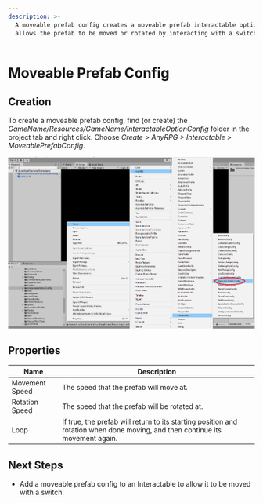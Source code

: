 ```yaml
---
description: >-
  A moveable prefab config creates a moveable prefab interactable option, which
  allows the prefab to be moved or rotated by interacting with a switch.
---
```


# Moveable Prefab Config

## Creation

To create a moveable prefab config, find (or create) the _GameName/Resources/GameName/InteractableOptionConfig_ folder in the project tab and right click.  Choose _Create > AnyRPG > Interactable > MoveablePrefabConfig_.

![](<../../.gitbook/assets/image (11).png>)

## Properties

| Name           | Description                                                                                                                   |
| -------------- | ----------------------------------------------------------------------------------------------------------------------------- |
| Movement Speed | The speed that the prefab will move at.                                                                                       |
| Rotation Speed | The speed that the prefab will be rotated at.                                                                                 |
| Loop           | If true, the prefab will return to its starting position and rotation when done moving, and then continue its movement again. |

## Next Steps

* Add a moveable prefab config to an Interactable to allow it to be moved with a switch.
